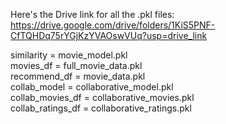 Here's the Drive link for all the .pkl files:  
https://drive.google.com/drive/folders/1KiS5PNF-CfTQHDq75rYGjKzYVAOswVUq?usp=drive_link  

similarity         = movie_model.pkl  
movies_df          = full_movie_data.pkl  
recommend_df       = movie_data.pkl  
collab_model       = collaborative_model.pkl  
collab_movies_df   = collaborative_movies.pkl  
collab_ratings_df  = collaborative_ratings.pkl  
